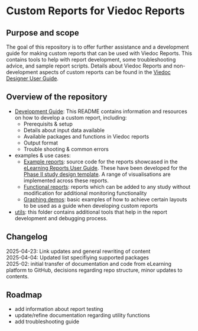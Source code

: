 # Custom Reports for Viedoc Reports

## Purpose and scope
The goal of this repository is to offer further assistance and a development guide for making custom reports that can be used with Viedoc Reports.  This contains tools to help with report development, some troubleshooting advice, and sample report scripts.
Details about Viedoc Reports and non-development aspects of custom reports can be found in the [Viedoc Designer User Guide](https://help.viedoc.net/c/e311e6/).

## Overview of the repository
- [Development Guide](./docs/dev_guide.md): This README contains information and resources on how to develop a custom report, including:
    - Prerequisits & setup
    - Details about input data available
    - Available packages and functions in Viedoc reports
    - Output format
    - Trouble shooting & common errors
- examples & use cases:
  - [Example reports](./example-reports/README.md): source code for the reports showcased in the [eLearning Reports User Guide](https://help.viedoc.net/c/8a3600/9fc73b/en/). These have been developed for the [Phase II study design template](./example-reports/StudyDesign_VIEDOC-PHASE-II-TEMPLATE_2.0.xml). A range of visualisations are implemented across these reports.
  - [Functional reports](./functional-reports/README.md): reports which  can be added to any study without modification for additional monitoring functionality
  - [Graphing demos](./graphing-demos/README.md): basic examples of how to achieve certain layouts to be used as a guide when developing custom reports 
- [utils](./utils/README.md): this folder contains additional tools that help in the report development and debugging process.

## Changelog
2025-04-23: Link updates and general rewriting of content  
2025-04-04: Updated list specifiying supported packages  
2025-02: initial transfer of documentation and code from eLearning platform to GitHub, decisions regarding repo structure, minor updates to contents.  

## Roadmap
- add information about report testing
- update/refine documentation regarding utility functions
- add troubleshooting guide


